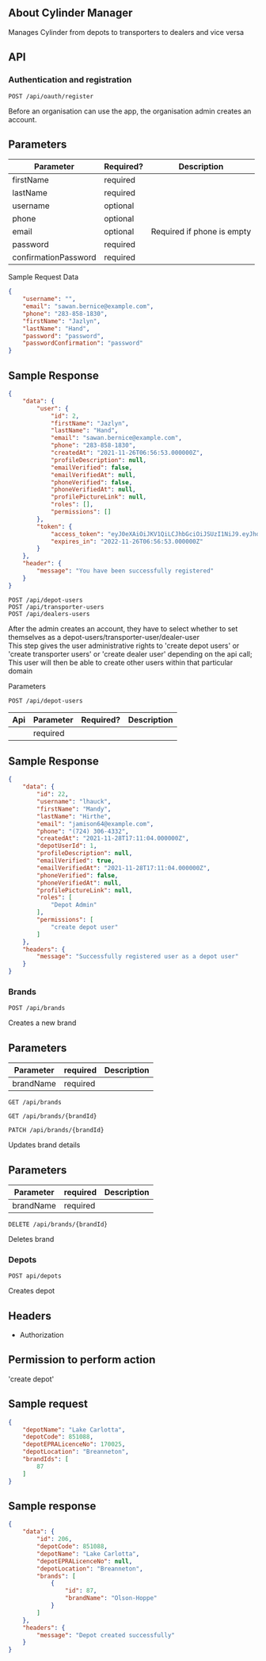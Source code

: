 ## About Cylinder Manager

Manages Cylinder from depots to transporters to dealers and vice versa

## API

### Authentication and registration

`POST /api/oauth/register`

Before an organisation can use the app, the organisation admin creates an account.

Parameters
---

| Parameter |Required? | Description |
| ---------------|----------------|----------|
| firstName |required| |
| lastName |required| |
| username | optional | |
| phone |optional| |
| email | optional |Required if phone is empty |
| password |required| |
| confirmationPassword |required| |

Sample Request Data

```json
{
    "username": "",
    "email": "sawan.bernice@example.com",
    "phone": "283-858-1830",
    "firstName": "Jazlyn",
    "lastName": "Hand",
    "password": "password",
    "passwordConfirmation": "password"
}
```

Sample Response
---

```json
{
    "data": {
        "user": {
            "id": 2,
            "firstName": "Jazlyn",
            "lastName": "Hand",
            "email": "sawan.bernice@example.com",
            "phone": "283-858-1830",
            "createdAt": "2021-11-26T06:56:53.000000Z",
            "profileDescription": null,
            "emailVerified": false,
            "emailVerifiedAt": null,
            "phoneVerified": false,
            "phoneVerifiedAt": null,
            "profilePictureLink": null,
            "roles": [],
            "permissions": []
        },
        "token": {
            "access_token": "eyJ0eXAiOiJKV1QiLCJhbGciOiJSUzI1NiJ9.eyJhdWQiOiIxIiwianRpIjoiN2MwZWU1NjE0ZmFjMjhlZTJjNmE2ZmI1NTM1MWI4ODQzNWI2ZjlmNTVjM2E5NTQ0MmE5ZjhjMzE0NzEyOGJmY2UwMDU5ZDJkNjg5ZDM2ZDEiLCJpYXQiOjE2Mzc5MDk4MTMuNDE3MjAxLCJuYmYiOjE2Mzc5MDk4MTMuNDE3MjA1LCJleHAiOjE2Njk0NDU4MTMuMzk4Njk0LCJzdWIiOiIyIiwic2NvcGVzIjpbIioiXX0.uAKUZQ-zCrRg5JZ-6nYxrpWl73WaiqqoC-EVsAmaQfnlZ5o28OTmgDAuIICxu0QzrBIVNTFUVjGrNRS-XoZn5BNoOidIMYCoLDVkfB40z0iGnU7uVKs-6e30hlRrCtpc9M0FmagdewYWIEqvwLbbdIGkxa69udme-S8KpQ-pC_f0ejWmhLaIB9-OFB4PoS1BwIV2JFsf10dD_uvFWvc7PKKaW1NLc14jOa6DSl24BPVZN8XyLEEUi2tAde-bJ4RW2k_8FIqVEyHozSVF52S38q-4NqZRgu94wvRDB6u4uhRipP67UrXBnw-JkdcIZlx0EFPg8nx8gcwSKkrsAXOECW0yTCGBKAahCyJ2xzWaIXowGNcCyZpM7OHPO_oDiHZz-DPj0sxMwnkelA69B-RA-bC-NdjLQcCuf5gKgACTm0q4EkWJ8YC0DER0NojaeHJIHnY_LPFQK74XvBoNnDI47VDC3yxnezrrRCOY-GGcjoFEG1sRs93WVl4HjFQosQweC2TAVrKfQHfoVBgHtkxfMqNMyc1i4tveP84VbN1GbyMCc_TXAOUilfff6_yfOcDUsRrZ-D9z8tf-b3nMGEx1rnEBSDpKQJkSauOdUqnzZ1-CZrJ6axcoxMcYJbuq6FD2u2wuImT1iBDnCPsUFG3c5HVlbppl-T1jhaospxpbkUY",
            "expires_in": "2022-11-26T06:56:53.000000Z"
        }
    },
    "header": {
        "message": "You have been successfully registered"
    }
}
```

`POST /api/depot-users`<br>
`POST /api/transporter-users`<br>
`POST /api/dealers-users`

After the admin creates an account, they have to select whether to set themselves as a
depot-users/transporter-user/dealer-user <br>
This step gives the user administrative rights to 'create depot users' or 'create transporter users' or 'create dealer
user' depending on the api call;<br>
This user will then be able to create other users within that particular domain

Parameters

`POST /api/depot-users`

| Api | Parameter |Required? | Description |
| ---------------|----------------|----------|---------|
|  |required| |

Sample Response
---

```json
{
    "data": {
        "id": 22,
        "username": "lhauck",
        "firstName": "Mandy",
        "lastName": "Hirthe",
        "email": "jamison64@example.com",
        "phone": "(724) 306-4332",
        "createdAt": "2021-11-28T17:11:04.000000Z",
        "depotUserId": 1,
        "profileDescription": null,
        "emailVerified": true,
        "emailVerifiedAt": "2021-11-28T17:11:04.000000Z",
        "phoneVerified": false,
        "phoneVerifiedAt": null,
        "profilePictureLink": null,
        "roles": [
            "Depot Admin"
        ],
        "permissions": [
            "create depot user"
        ]
    },
    "headers": {
        "message": "Successfully registered user as a depot user"
    }
}


```

### Brands

`POST /api/brands`

Creates a new brand

Parameters
---

|Parameter|required|Description|
|---------|-------|-------|
|brandName|required||

`GET /api/brands`

`GET /api/brands/{brandId}`

`PATCH /api/brands/{brandId}`

Updates brand details

Parameters
---

|Parameter|required|Description|
|---------|-------|-------|
|brandName|required||

`DELETE /api/brands/{brandId}`

Deletes brand

### Depots

`POST api/depots`

Creates depot

Headers
---
- Authorization 

Permission to perform action
---

'create depot'

Sample request
---
```json
{
    "depotName": "Lake Carlotta",
    "depotCode": 851088,
    "depotEPRALicenceNo": 170025,
    "depotLocation": "Breanneton",
    "brandIds": [
        87
    ]
}
```

Sample response
---
```json
{
    "data": {
        "id": 206,
        "depotCode": 851088,
        "depotName": "Lake Carlotta",
        "depotEPRALicenceNo": null,
        "depotLocation": "Breanneton",
        "brands": [
            {
                "id": 87,
                "brandName": "Olson-Hoppe"
            }
        ]
    },
    "headers": {
        "message": "Depot created successfully"
    }
}
```
